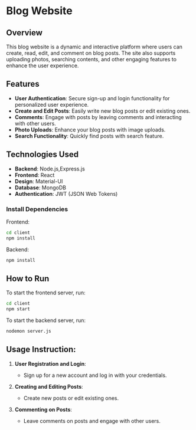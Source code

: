 # Blog Website

## Overview

This blog website is a dynamic and interactive platform where users can create, read, edit, and comment on blog posts. The site also supports uploading photos, searching contents, and other engaging features to enhance the user experience.
## Features

- **User Authentication**: Secure sign-up and login functionality for personalized user experience.
- **Create and Edit Posts**: Easily write new blog posts or edit existing ones.
- **Comments**: Engage with posts by leaving comments and interacting with other users.
- **Photo Uploads**: Enhance your blog posts with image uploads.
- **Search Functionality**: Quickly find posts with search feature.
## Technologies Used

- **Backend**: Node.js,Express.js
- **Frontend**: React
- **Design**: Material-UI
- **Database**: MongoDB
- **Authentication**: JWT (JSON Web Tokens)
###  Install Dependencies

Frontend:
```bash
cd client
npm install
```

Backend:
```bash
npm install
```
## How to Run

To start the frontend server, run:
```bash
cd client
npm start
``` 

To start the backend server, run:
```bash
nodemon server.js
```
## Usage Instruction:

1. **User Registration and Login**:
    - Sign up for a new account and log in with your credentials.

2. **Creating and Editing Posts**:
    - Create new posts or edit existing ones.

3. **Commenting on Posts**:
    - Leave comments on posts and engage with other users.
 
    